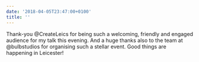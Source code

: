 ```yaml
---
date: '2018-04-05T23:47:00+0100'
title: ''
---
```

Thank-you @CreateLeics for being such a welcoming, friendly and engaged audience for my talk this evening. And a huge thanks also to the team at @bulbstudios for organising such a stellar event. Good things are happening in Leicester!
